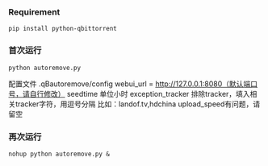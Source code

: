 
### Requirement
```
pip install python-qbittorrent
```
### 首次运行
```
python autoremove.py
```
配置文件
.qBautoremove/config
webui_url = http://127.0.0.1:8080（默认端口号，请自行修改）
seedtime 单位小时
exception_tracker 排除tracker，填入相关tracker字符，用逗号分隔
比如：landof.tv,hdchina
upload_speed有问题，请留空

### 再次运行

```
nohup python autoremove.py &
```
